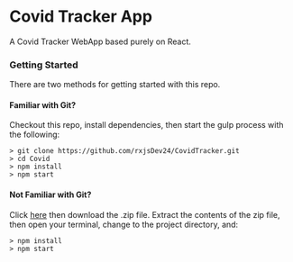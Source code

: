 # Covid Tracker App
A Covid Tracker  WebApp based purely on React.

### Getting Started
There are two methods for getting started with this repo.

#### Familiar with Git?
Checkout this repo, install dependencies, then start the gulp process with the following:

```
> git clone https://github.com/rxjsDev24/CovidTracker.git
> cd Covid
> npm install
> npm start
```

#### Not Familiar with Git?
Click [here](https://github.com/AIEnthusias-t/CovidTracker) then download the .zip file.  Extract the contents of the zip file, then open your terminal, change to the project directory, and:

```
> npm install
> npm start
```


